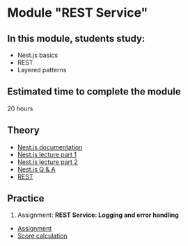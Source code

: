 # Module "REST Service"

## In this module, students study:
- Nest.js basics
- REST
- Layered patterns

## Estimated time to complete the module
20 hours

## Theory
- [Nest.js documentation](https://docs.nestjs.com/)
- [Nest.js lecture part 1](https://www.youtube.com/watch?v=Rv9SinVHlPs)
- [Nest.js lecture part 2](https://www.youtube.com/watch?v=jex6cM1xHng)
- [Nest.js Q & A](https://youtu.be/uOzo8ZdEWqI)
- [REST](https://ru.wikipedia.org/wiki/REST)

## Practice
1. Assignment: **REST Service: Logging and error handling**
  - [Assignment](https://expample.com)
  - [Score calculation](https://expample.com)